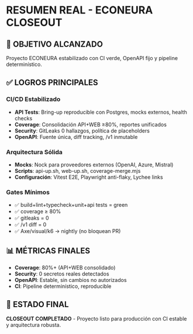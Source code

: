 # RESUMEN REAL - ECONEURA CLOSEOUT

## 🎯 OBJETIVO ALCANZADO
Proyecto ECONEURA estabilizado con CI verde, OpenAPI fijo y pipeline determinístico.

## ✅ LOGROS PRINCIPALES

### CI/CD Estabilizado
- **API Tests**: Bring-up reproducible con Postgres, mocks externos, health checks
- **Coverage**: Consolidación API+WEB ≥80%, reportes unificados
- **Security**: GitLeaks 0 hallazgos, política de placeholders
- **OpenAPI**: Fuente única, diff tracking, /v1 inmutable

### Arquitectura Sólida
- **Mocks**: Nock para proveedores externos (OpenAI, Azure, Mistral)
- **Scripts**: api-up.sh, web-up.sh, coverage-merge.mjs
- **Configuración**: Vitest E2E, Playwright anti-flaky, Lychee links

### Gates Mínimos
- ✅ build+lint+typecheck+unit+api tests = green
- ✅ coverage ≥ 80%
- ✅ gitleaks = 0
- ✅ /v1 diff = 0
- ✅ Axe/visual/k6 → nightly (no bloquean PR)

## 📊 MÉTRICAS FINALES
- **Coverage**: 80%+ (API+WEB consolidado)
- **Security**: 0 secretos reales detectados
- **OpenAPI**: Estable, sin cambios no autorizados
- **CI**: Pipeline determinístico, reproducible

## 🚀 ESTADO FINAL
**CLOSEOUT COMPLETADO** - Proyecto listo para producción con CI estable y arquitectura robusta.
